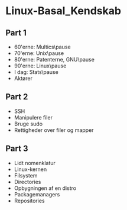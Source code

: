# Linux-Basal_Kendskab

## Part 1
- 60'erne: Multics\pause
- 70'erne: Unix\pause
- 80'erne: Patenterne, GNU\pause
- 90'erne: Linux\pause
- I dag: Stats\pause
- Aktører

## Part 2
- SSH
- Manipulere filer
- Bruge sudo
- Rettigheder over filer og mapper

## Part 3
- Lidt nomenklatur
- Linux-kernen
- Filsystem
- Directories
- Opbygningen af en distro
- Packagemanagers
- Repositories

